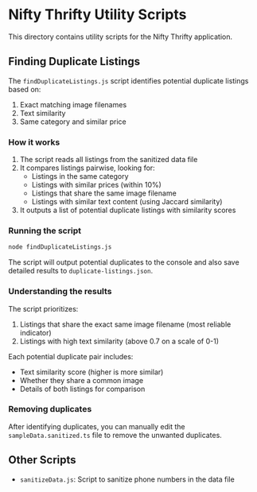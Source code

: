 # Nifty Thrifty Utility Scripts

This directory contains utility scripts for the Nifty Thrifty application.

## Finding Duplicate Listings

The `findDuplicateListings.js` script identifies potential duplicate listings based on:

1. Exact matching image filenames
2. Text similarity
3. Same category and similar price

### How it works

1. The script reads all listings from the sanitized data file
2. It compares listings pairwise, looking for:
   - Listings in the same category
   - Listings with similar prices (within 10%)
   - Listings that share the same image filename
   - Listings with similar text content (using Jaccard similarity)
3. It outputs a list of potential duplicate listings with similarity scores

### Running the script

```bash
node findDuplicateListings.js
```

The script will output potential duplicates to the console and also save detailed results to `duplicate-listings.json`.

### Understanding the results

The script prioritizes:
1. Listings that share the exact same image filename (most reliable indicator)
2. Listings with high text similarity (above 0.7 on a scale of 0-1)

Each potential duplicate pair includes:
- Text similarity score (higher is more similar)
- Whether they share a common image
- Details of both listings for comparison

### Removing duplicates

After identifying duplicates, you can manually edit the `sampleData.sanitized.ts` file to remove the unwanted duplicates.

## Other Scripts

- `sanitizeData.js`: Script to sanitize phone numbers in the data file 